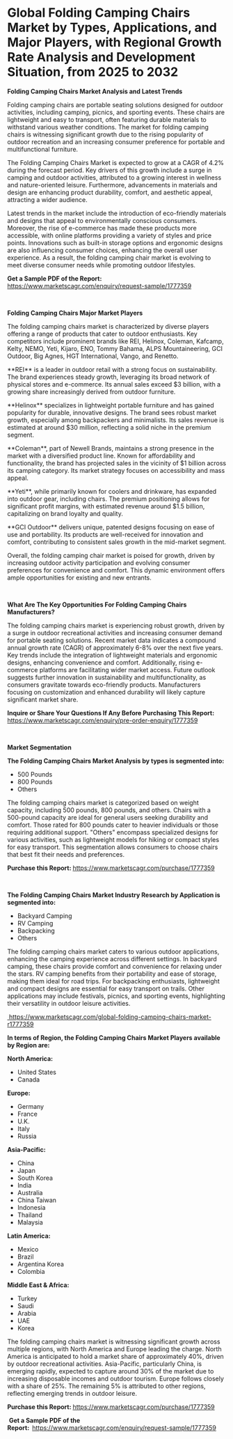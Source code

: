 <p><h1>Global Folding Camping Chairs Market by Types, Applications, and Major Players, with Regional Growth Rate Analysis and Development Situation, from 2025 to 2032</h1></p><p><strong>Folding Camping Chairs Market Analysis and Latest Trends</strong></p>
<p><p>Folding camping chairs are portable seating solutions designed for outdoor activities, including camping, picnics, and sporting events. These chairs are lightweight and easy to transport, often featuring durable materials to withstand various weather conditions. The market for folding camping chairs is witnessing significant growth due to the rising popularity of outdoor recreation and an increasing consumer preference for portable and multifunctional furniture.</p><p>The Folding Camping Chairs Market is expected to grow at a CAGR of 4.2% during the forecast period. Key drivers of this growth include a surge in camping and outdoor activities, attributed to a growing interest in wellness and nature-oriented leisure. Furthermore, advancements in materials and design are enhancing product durability, comfort, and aesthetic appeal, attracting a wider audience.</p><p>Latest trends in the market include the introduction of eco-friendly materials and designs that appeal to environmentally conscious consumers. Moreover, the rise of e-commerce has made these products more accessible, with online platforms providing a variety of styles and price points. Innovations such as built-in storage options and ergonomic designs are also influencing consumer choices, enhancing the overall user experience. As a result, the folding camping chair market is evolving to meet diverse consumer needs while promoting outdoor lifestyles.</p></p>
<p><strong>Get a Sample PDF of the Report:&nbsp;</strong> <a href="https://www.marketscagr.com/enquiry/request-sample/1777359?utm_campaign=3554&utm_medium=2&utm_source=Github&utm_content=ia&utm_term=15042025&utm_id=folding-camping-chairs">https://www.marketscagr.com/enquiry/request-sample/1777359</a></p>
<p>&nbsp;</p>
<p><strong>Folding Camping Chairs Major Market Players</strong></p>
<p><p>The folding camping chairs market is characterized by diverse players offering a range of products that cater to outdoor enthusiasts. Key competitors include prominent brands like REI, Helinox, Coleman, Kafcamp, Kelty, NEMO, Yeti, Kijaro, ENO, Tommy Bahama, ALPS Mountaineering, GCI Outdoor, Big Agnes, HGT International, Vango, and Renetto.</p><p>**REI** is a leader in outdoor retail with a strong focus on sustainability. The brand experiences steady growth, leveraging its broad network of physical stores and e-commerce. Its annual sales exceed $3 billion, with a growing share increasingly derived from outdoor furniture.</p><p>**Helinox** specializes in lightweight portable furniture and has gained popularity for durable, innovative designs. The brand sees robust market growth, especially among backpackers and minimalists. Its sales revenue is estimated at around $30 million, reflecting a solid niche in the premium segment.</p><p>**Coleman**, part of Newell Brands, maintains a strong presence in the market with a diversified product line. Known for affordability and functionality, the brand has projected sales in the vicinity of $1 billion across its camping category. Its market strategy focuses on accessibility and mass appeal.</p><p>**Yeti**, while primarily known for coolers and drinkware, has expanded into outdoor gear, including chairs. The premium positioning allows for significant profit margins, with estimated revenue around $1.5 billion, capitalizing on brand loyalty and quality.</p><p>**GCI Outdoor** delivers unique, patented designs focusing on ease of use and portability. Its products are well-received for innovation and comfort, contributing to consistent sales growth in the mid-market segment.</p><p>Overall, the folding camping chair market is poised for growth, driven by increasing outdoor activity participation and evolving consumer preferences for convenience and comfort. This dynamic environment offers ample opportunities for existing and new entrants.</p></p>
<p>&nbsp;</p>
<p><strong>What Are The Key Opportunities For Folding Camping Chairs Manufacturers?</strong></p>
<p><p>The folding camping chairs market is experiencing robust growth, driven by a surge in outdoor recreational activities and increasing consumer demand for portable seating solutions. Recent market data indicates a compound annual growth rate (CAGR) of approximately 6-8% over the next five years. Key trends include the integration of lightweight materials and ergonomic designs, enhancing convenience and comfort. Additionally, rising e-commerce platforms are facilitating wider market access. Future outlook suggests further innovation in sustainability and multifunctionality, as consumers gravitate towards eco-friendly products. Manufacturers focusing on customization and enhanced durability will likely capture significant market share.</p></p>
<p><strong>Inquire or Share Your Questions If Any Before Purchasing This Report:</strong> <a href="https://www.marketscagr.com/enquiry/pre-order-enquiry/1777359?utm_campaign=3554&utm_medium=2&utm_source=Github&utm_content=ia&utm_term=15042025&utm_id=folding-camping-chairs">https://www.marketscagr.com/enquiry/pre-order-enquiry/1777359</a></p>
<p>&nbsp;</p>
<p><strong>Market Segmentation</strong></p>
<p><strong>The Folding Camping Chairs Market Analysis by types is segmented into:</strong></p>
<p><ul><li>500 Pounds</li><li>800 Pounds</li><li>Others</li></ul></p>
<p><p>The folding camping chairs market is categorized based on weight capacity, including 500 pounds, 800 pounds, and others. Chairs with a 500-pound capacity are ideal for general users seeking durability and comfort. Those rated for 800 pounds cater to heavier individuals or those requiring additional support. "Others" encompass specialized designs for various activities, such as lightweight models for hiking or compact styles for easy transport. This segmentation allows consumers to choose chairs that best fit their needs and preferences.</p></p>
<p><strong>Purchase this Report:&nbsp;</strong><a href="https://www.marketscagr.com/purchase/1777359?utm_campaign=3554&utm_medium=2&utm_source=Github&utm_content=ia&utm_term=15042025&utm_id=folding-camping-chairs">https://www.marketscagr.com/purchase/1777359</a></p>
<p>&nbsp;</p>
<p><strong>The Folding Camping Chairs Market Industry Research by Application is segmented into:</strong></p>
<p><ul><li>Backyard Camping</li><li>RV Camping</li><li>Backpacking</li><li>Others</li></ul></p>
<p><p>The folding camping chairs market caters to various outdoor applications, enhancing the camping experience across different settings. In backyard camping, these chairs provide comfort and convenience for relaxing under the stars. RV camping benefits from their portability and ease of storage, making them ideal for road trips. For backpacking enthusiasts, lightweight and compact designs are essential for easy transport on trails. Other applications may include festivals, picnics, and sporting events, highlighting their versatility in outdoor leisure activities.</p></p>
<p><a href="https://www.marketscagr.com/global-folding-camping-chairs-market-r1777359?utm_campaign=3554&utm_medium=2&utm_source=Github&utm_content=ia&utm_term=15042025&utm_id=folding-camping-chairs">&nbsp;https://www.marketscagr.com/global-folding-camping-chairs-market-r1777359</a></p>
<p><strong>In terms of Region, the Folding Camping Chairs Market Players available by Region are:</strong></p>
<p>
    <p> <strong> North America: </strong>
        <ul>
            <li>United States</li>
            <li>Canada</li>
        </ul>
        </p> 
    <p> <strong> Europe: </strong>
        <ul>
            <li>Germany</li>
            <li>France</li>
            <li>U.K.</li>
            <li>Italy</li>
            <li>Russia</li>
        </ul>
        </p> 
    <p> <strong> Asia-Pacific: </strong>
        <ul>
            <li>China</li>
            <li>Japan</li>
            <li>South Korea</li>
            <li>India</li>
            <li>Australia</li>
            <li>China Taiwan</li>
            <li>Indonesia</li>
            <li>Thailand</li>
            <li>Malaysia</li>
        </ul>
        </p> 
    <p> <strong> Latin America: </strong>
        <ul>
            <li>Mexico</li>
            <li>Brazil</li>
            <li>Argentina Korea</li>
            <li>Colombia</li>
        </ul>
        </p> 
    <p> <strong> Middle East & Africa: </strong>
        <ul>
            <li>Turkey</li>
            <li>Saudi</li>
            <li>Arabia</li>
            <li>UAE</li>
            <li>Korea</li>
        </ul>
    </p>
    </p>
<p><p>The folding camping chairs market is witnessing significant growth across multiple regions, with North America and Europe leading the charge. North America is anticipated to hold a market share of approximately 40%, driven by outdoor recreational activities. Asia-Pacific, particularly China, is emerging rapidly, expected to capture around 30% of the market due to increasing disposable incomes and outdoor tourism. Europe follows closely with a share of 25%. The remaining 5% is attributed to other regions, reflecting emerging trends in outdoor leisure.</p></p>
<p><strong>Purchase this Report: </strong><a href="https://www.marketscagr.com/purchase/1777359?utm_campaign=3554&utm_medium=2&utm_source=Github&utm_content=ia&utm_term=15042025&utm_id=folding-camping-chairs">https://www.marketscagr.com/purchase/1777359</a></p>
<p>&nbsp;<strong>Get a Sample PDF of the Report:&nbsp;&nbsp;</strong><a href="https://www.marketscagr.com/enquiry/request-sample/1777359?utm_campaign=3554&utm_medium=2&utm_source=Github&utm_content=ia&utm_term=15042025&utm_id=folding-camping-chairs">https://www.marketscagr.com/enquiry/request-sample/1777359</a></p>
<p><strong></strong></p>
<p><p></p><p></p><p></p></p>